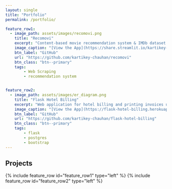 ```yaml
---
layout: single
title: "Portfolio"
permalink: /portfolio/

feature_row1:
  - image_path: assets/images/recomovi.png
    title: "Recomovi"
    excerpt: "Content-based movie recommendation system & IMDb dataset generator written in Python"
    image_caption: "[View the App](https://share.streamlit.io/kartikey-chauhan/recomovi)"
    btn_label: "GitHub"
    url: "https://github.com/kartikey-chauhan/recomovi"
    btn_class: "btn--primary"
    tags: 
        - Web Scraping
        - recommendation system


feature_row2:
  - image_path: assets/images/er_diagram.png
    title: "Flask Hotel Billing"
    excerpt: "Web application for hotel billing and printing invoices using Flask and PostgresSQL"
    image_caption: "[View the App](https://flask-hotel-billing.herokuapp.com)"
    btn_label: "GitHub"
    url: "https://github.com/kartikey-chauhan/flask-hotel-billing"
    btn_class: "btn--primary"
    tags: 
        - flask
        - postgres
        - bootstrap
---
```


## Projects

{% include feature_row id="feature_row1" type="left" %}
{% include feature_row id="feature_row2" type="left" %}

